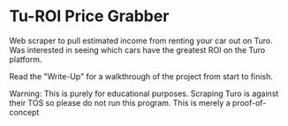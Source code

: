 # Tu-ROI Price Grabber
Web scraper to pull estimated income from renting your car out on Turo. Was interested in seeing which cars have the greatest ROI on the Turo platform.

Read the "Write-Up" for a walkthrough of the project from start to finish.

Warning: This is purely for educational purposes. Scraping Turo is against their TOS so please do not run this program. This is merely a proof-of-concept
